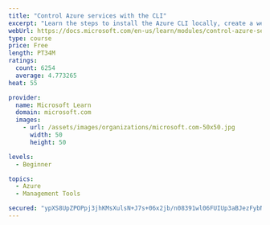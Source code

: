 ```yaml
---
title: "Control Azure services with the CLI"
excerpt: "Learn the steps to install the Azure CLI locally, create a website, and manage Azure resources using the CLI."
webUrl: https://docs.microsoft.com/en-us/learn/modules/control-azure-services-with-cli/
type: course
price: Free
length: PT34M
ratings:
  count: 6254
  average: 4.773265
heat: 55

provider:
  name: Microsoft Learn
  domain: microsoft.com
  images:
    - url: /assets/images/organizations/microsoft.com-50x50.jpg
      width: 50
      height: 50

levels:
  - Beginner

topics:
  - Azure
  - Management Tools

secured: "ypXS8UpZPOPpj3jhKMsXulsN+J7s+06x2jb/n08391wl06FUIUp3aBJezFybNIXYSaHG7ZQWRJHm7q2+8ys55piXT6wzkT6uNJpozM3pCAPjCgnzaxi0cTQdqMG8l12+Sv+uyIjL9OsPM5pfOMX8hmfwPdaC9acKQmzyqtM691CTTLle8E9dHhbUIfAhyDstq5vPuNe4YQdt5LcNbaXQa0hDSLOn55khJjWzGAeqyXGaq1LUPuHZNcpBTV2WU1N1ZMuUfsGZOUYan/SA2uaHuhhYvBUW0hpNqxQLfhutNmgKlyajNS0chC0RRBrOBxXyv3O+eEoscczZswX4ITBnwk/z89yJpFADg/Mb6pXtdXvZ5SeB2tUpaCD18ref6wRs37HxYXTLubraaUTSdb7mPg49JUpjMIFwyZmeMHFbhaU=;+Tcvo1QSTEtGB87wOZ/oLQ=="
---
```


